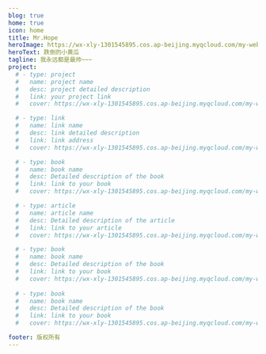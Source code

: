 ```yaml
---
blog: true
home: true
icon: home
title: Mr.Hope
heroImage: https://wx-xly-1301545895.cos.ap-beijing.myqcloud.com/my-website/logo.png
heroText: 跌倒的小黄瓜
tagline: 我永远都是最帅~~~
project:
  # - type: project
  #   name: project name
  #   desc: project detailed description
  #   link: your project link
  #   cover: https://wx-xly-1301545895.cos.ap-beijing.myqcloud.com/my-website/logo.png

  # - type: link
  #   name: link name
  #   desc: link detailed description
  #   link: link address
  #   cover: https://wx-xly-1301545895.cos.ap-beijing.myqcloud.com/my-website/logo.png

  # - type: book
  #   name: book name
  #   desc: Detailed description of the book
  #   link: link to your book
  #   cover: https://wx-xly-1301545895.cos.ap-beijing.myqcloud.com/my-website/logo.png

  # - type: article
  #   name: article name
  #   desc: Detailed description of the article
  #   link: link to your article
  #   cover: https://wx-xly-1301545895.cos.ap-beijing.myqcloud.com/my-website/logo.png

  # - type: book
  #   name: book name
  #   desc: Detailed description of the book
  #   link: link to your book
  #   cover: https://wx-xly-1301545895.cos.ap-beijing.myqcloud.com/my-website/logo.png
    
  # - type: book
  #   name: book name
  #   desc: Detailed description of the book
  #   link: link to your book
  #   cover: https://wx-xly-1301545895.cos.ap-beijing.myqcloud.com/my-website/logo.png

footer: 版权所有
---
```

